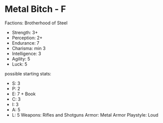 # Metal Bitch - F

Factions: Brotherhood of Steel
* Strength: 3+
* Perception: 2+
* Endurance:  7
* Charisma: min 3 
* Intelligence: 3 
* Agility: 5
* Luck: 5

possible starting stats:
* S: 3
* P: 2
* E: 7 + Book
* C: 3
* I: 3
* A: 5
* L: 5
Weapons: Rifles and Shotguns
Armor: Metal Armor
Playstyle: Loud